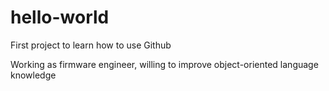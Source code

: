 # hello-world
First project to learn how to use Github

Working as firmware engineer, willing to improve object-oriented language knowledge
